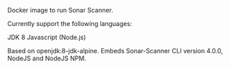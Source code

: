 Docker image to run Sonar Scanner.

Currently support the following languages:

JDK 8
Javascript (Node.js)

Based on openjdk:8-jdk-alpine. Embeds Sonar-Scanner CLI version 4.0.0, NodeJS and NodeJS NPM.